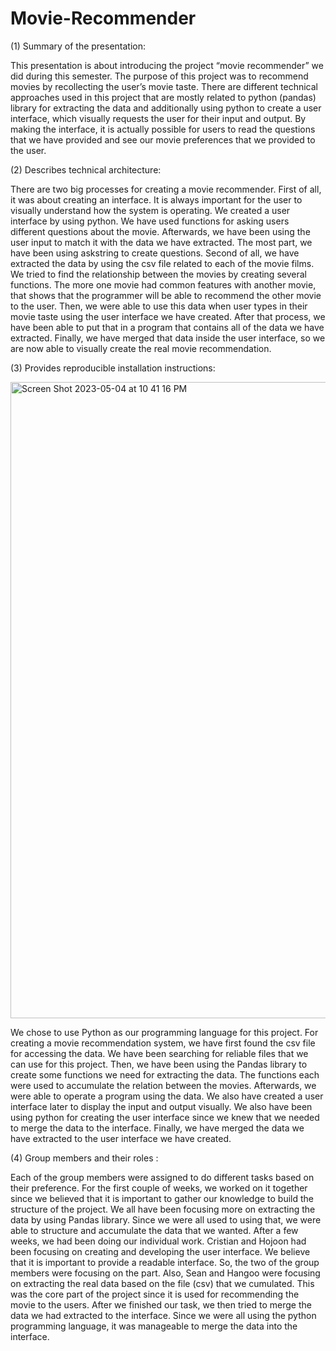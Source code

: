 # Movie-Recommender

(1) Summary of the presentation: 

This presentation is about introducing the project “movie recommender” we did during this semester. The purpose of this project was to recommend movies by recollecting the user’s movie taste. There are different technical approaches used in this project that are mostly related to python (pandas) library for extracting the data and additionally using python to create a user interface, which visually requests the user for their input and output. By making the interface, it is actually possible for users to read the questions that we have provided and see our movie preferences that we provided to the user. 

(2) Describes technical architecture: 

There are two big processes for creating a movie recommender. First of all, it was about creating an interface. It is always important for the user to visually understand how the system is operating. We created a user interface by using python. We have used functions for asking users different questions about the movie. Afterwards, we have been using the user input to match it with the data we have extracted. The most part, we have been using askstring to create questions. Second of all, we have extracted the data by using the csv file related to each of the movie films. We tried to find the relationship between the movies by creating several functions. The more one movie had common features with another movie, that shows that the programmer will be able to recommend the other movie to the user. Then, we were able to use this data when user types in their movie taste using the user interface we have created. After that process, we have been able to put that in a program that contains all of the data we have extracted. Finally, we have merged that data inside the user interface, so we are now able to visually create the real movie recommendation. 

(3) Provides reproducible installation instructions: 

<img width="1018" alt="Screen Shot 2023-05-04 at 10 41 16 PM" src="https://user-images.githubusercontent.com/98042100/236373352-0682dc7c-3839-487f-9566-0c507f851b05.png">

We chose to use Python as our programming language for this project. For creating a movie recommendation system, we have first found the csv file for accessing the data. We have been searching for reliable files that we can use for this project. Then, we have been using the Pandas library to create some functions we need for extracting the data. The functions each were used to accumulate the relation between the movies. Afterwards, we were able to operate a program using the data. We also have created a user interface later to display the input and output visually. We also have been using python for creating the user interface since we knew that we needed to merge the data to the interface. Finally, we have merged the data we have extracted to the user interface we have created. 

(4) Group members and their roles : 

Each of the group members were assigned to do different tasks based on their preference. For the first couple of weeks, we worked on it together since we believed that it is important to gather our knowledge to build the structure of the project. We all have been focusing more on extracting the data by using Pandas library. Since we were all used to using that, we were able to structure and accumulate the data that we wanted. After a few weeks, we had been doing our individual work. Cristian and Hojoon had been focusing on creating and developing the user interface. We believe that it is important to provide a readable interface. So, the two of the group members were focusing on the part. Also, Sean and Hangoo were focusing on extracting the real data based on the file (csv) that we cumulated. This was the core part of the project since it is used for recommending the movie to the users. After we finished our task, we then tried to merge the data we had extracted to the interface. Since we were all using the python programming language, it was manageable to merge the data into the interface. 
